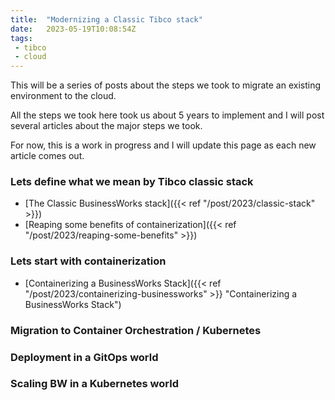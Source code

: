 ```yaml
---
title:  "Modernizing a Classic Tibco stack"
date:   2023-05-19T10:08:54Z
tags:
 - tibco
 - cloud
---
```


This will be a series of posts about the steps we took to migrate an existing environment to the cloud.

All the steps we took here took us about 5 years to implement and I will post several articles about the major steps we took.

For now, this is a work in progress and I will update this page as each new article comes out.

### Lets define what we mean by Tibco classic stack

* [The Classic BusinessWorks stack]({{< ref "/post/2023/classic-stack" >}})
* [Reaping some benefits of containerization]({{< ref "/post/2023/reaping-some-benefits" >}})

### Lets start with containerization

* [Containerizing a BusinessWorks Stack]({{< ref "/post/2023/containerizing-businessworks" >}} "Containerizing a BusinessWorks Stack")

### Migration to Container Orchestration / Kubernetes

### Deployment in a GitOps world

### Scaling BW in a Kubernetes world

